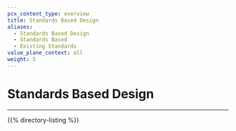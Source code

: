 ```yaml
---
pcx_content_type: overview
title: Standards Based Design
aliases:
  - Standards Based Design
  - Standards Based
  - Existing Standards
value_plane_context: all
weight: 5
---
```


# Standards Based Design

---

{{% directory-listing %}}
